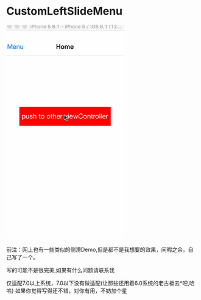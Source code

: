 # CustomLeftSlideMenu

![gifImage](https://github.com/fengyang0329/CustomLeftSlideMenu/raw/master/leftMenuExhibition.gif)

前注：网上也有一些类似的侧滑Demo,但是都不是我想要的效果，闲暇之余，自己写了一个。


写的可能不是很完美,如果有什么问题请联系我

仅适配7.0以上系统，7.0以下没有做适配(让那些还用着6.0系统的老古板去*吧,哈哈)
如果你觉得写得还不错，对你有用，不妨加个星